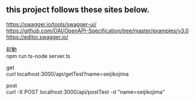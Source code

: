 ## this project follows these sites below.
https://swagger.io/tools/swagger-ui/  
https://github.com/OAI/OpenAPI-Specification/tree/master/examples/v3.0  
https://editor.swagger.io/  
  
起動  
npm run ts-node server.ts  
  
get  
curl localhost:3000/api/getTest?name=seijikojima  
  
post  
curl -X POST localhost:3000/api/postTest -d "name=seijikojima"

